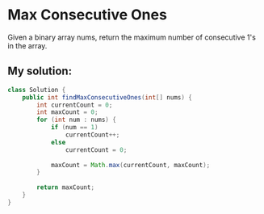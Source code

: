 # Max Consecutive Ones

Given a binary array nums, return the maximum number of consecutive 1's in the array.

## My solution:

```Java
class Solution {
    public int findMaxConsecutiveOnes(int[] nums) {
        int currentCount = 0;
        int maxCount = 0;
        for (int num : nums) {
            if (num == 1)
                currentCount++;
            else
                currentCount = 0;
            
            maxCount = Math.max(currentCount, maxCount);
        }
        
        return maxCount;
    }
}
```

